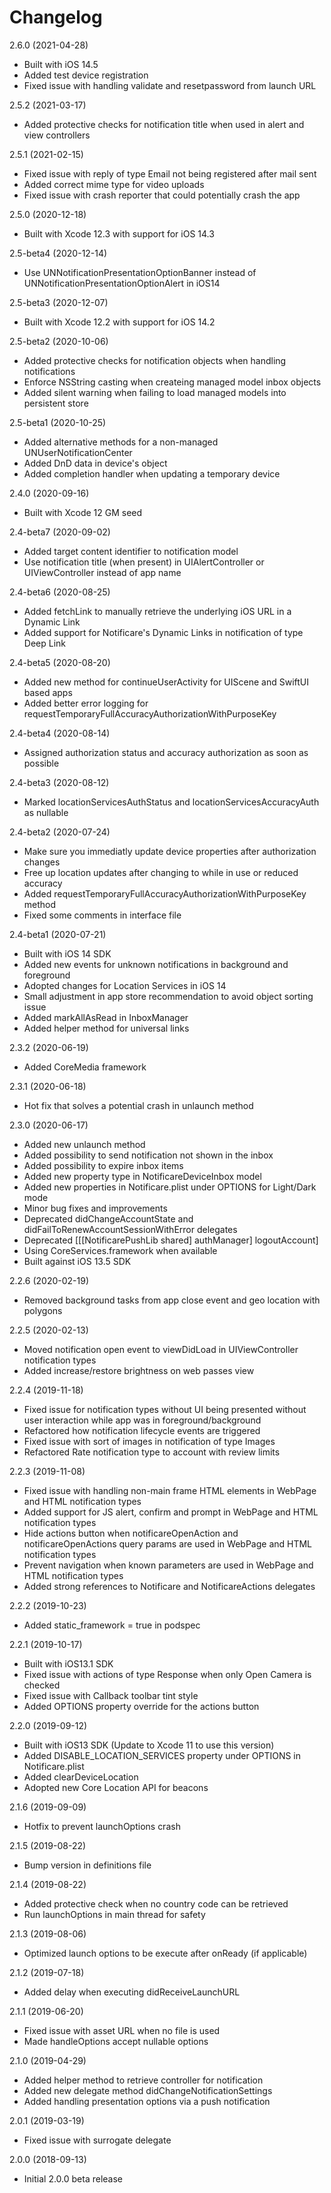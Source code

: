 Changelog
=========
2.6.0 (2021-04-28)
- Built with iOS 14.5
- Added test device registration
- Fixed issue with handling validate and resetpassword from launch URL

2.5.2 (2021-03-17)
- Added protective checks for notification title when used in alert and view controllers 

2.5.1 (2021-02-15)
- Fixed issue with reply of type Email not being registered after mail sent
- Added correct mime type for video uploads
- Fixed issue with crash reporter that could potentially crash the app

2.5.0 (2020-12-18)
- Built with Xcode 12.3 with support for iOS 14.3

2.5-beta4 (2020-12-14)
- Use UNNotificationPresentationOptionBanner instead of UNNotificationPresentationOptionAlert in iOS14

2.5-beta3 (2020-12-07)
- Built with Xcode 12.2 with support for iOS 14.2

2.5-beta2 (2020-10-06)
- Added protective checks for notification objects when handling notifications
- Enforce NSString casting when createing managed model inbox objects
- Added silent warning when failing to load managed models into persistent store

2.5-beta1 (2020-10-25)
- Added alternative methods for a non-managed UNUserNotificationCenter
- Added DnD data in device's object
- Added completion handler when updating a temporary device

2.4.0 (2020-09-16)
- Built with Xcode 12 GM seed

2.4-beta7 (2020-09-02)
- Added target content identifier to notification model
- Use notification title (when present) in UIAlertController or UIViewController instead of app name

2.4-beta6 (2020-08-25)
- Added fetchLink to manually retrieve the underlying iOS URL in a Dynamic Link
- Added support for Notificare's Dynamic Links in notification of type Deep Link

2.4-beta5 (2020-08-20)
- Added new method for continueUserActivity for UIScene and SwiftUI based apps
- Added better error logging for requestTemporaryFullAccuracyAuthorizationWithPurposeKey

2.4-beta4 (2020-08-14)
- Assigned authorization status and accuracy authorization as soon as possible

2.4-beta3 (2020-08-12)
- Marked locationServicesAuthStatus and locationServicesAccuracyAuth as nullable

2.4-beta2 (2020-07-24)
- Make sure you immediatly update device properties after authorization changes 
- Free up location updates after changing to while in use or reduced accuracy 
- Added requestTemporaryFullAccuracyAuthorizationWithPurposeKey method 
- Fixed some comments in interface file

2.4-beta1 (2020-07-21)
- Built with iOS 14 SDK
- Added new events for unknown notifications in background and foreground
- Adopted changes for Location Services in iOS 14
- Small adjustment in app store recommendation to avoid object sorting issue
- Added markAllAsRead in InboxManager
- Added helper method for universal links

2.3.2 (2020-06-19)
- Added CoreMedia framework

2.3.1 (2020-06-18)
- Hot fix that solves a potential crash in unlaunch method 

2.3.0 (2020-06-17)
- Added new unlaunch method
- Added possibility to send notification not shown in the inbox
- Added possibility to expire inbox items
- Added new property type in NotificareDeviceInbox model
- Added new properties in Notificare.plist under OPTIONS for Light/Dark mode
- Minor bug fixes and improvements
- Deprecated didChangeAccountState and didFailToRenewAccountSessionWithError delegates
- Deprecated [[[NotificarePushLib shared] authManager] logoutAccount]
- Using CoreServices.framework when available
- Built against iOS 13.5 SDK

2.2.6 (2020-02-19)
- Removed background tasks from app close event and geo location with polygons

2.2.5 (2020-02-13)
- Moved notification open event to viewDidLoad in UIViewController notification types
- Added increase/restore brightness on web passes view

2.2.4 (2019-11-18)
- Fixed issue for notification types without UI being presented without user interaction while app was in foreground/background
- Refactored how notification lifecycle events are triggered
- Fixed issue with sort of images in notification of type Images
- Refactored Rate notification type to account with review limits

2.2.3 (2019-11-08)
- Fixed issue with handling non-main frame HTML elements in WebPage and HTML notification types
- Added support for JS alert, confirm and prompt in WebPage and HTML notification types 
- Hide actions button when notificareOpenAction and notificareOpenActions query params are used in WebPage and HTML notification types 
- Prevent navigation when known parameters are used in WebPage and HTML notification types
- Added strong references to Notificare and NotificareActions delegates

2.2.2 (2019-10-23)
- Added static_framework = true in podspec

2.2.1 (2019-10-17)
- Built with iOS13.1 SDK
- Fixed issue with actions of type Response when only Open Camera is checked
- Fixed issue with Callback toolbar tint style
- Added OPTIONS property override for the actions button

2.2.0 (2019-09-12)
- Built with iOS13 SDK (Update to Xcode 11 to use this version)
- Added DISABLE_LOCATION_SERVICES property under OPTIONS in Notificare.plist
- Added clearDeviceLocation
- Adopted new Core Location API for beacons

2.1.6 (2019-09-09)
- Hotfix to prevent launchOptions crash

2.1.5 (2019-08-22)
- Bump version in definitions file

2.1.4 (2019-08-22)
- Added protective check when no country code can be retrieved
- Run launchOptions in main thread for safety

2.1.3 (2019-08-06)
- Optimized launch options to be execute after onReady (if applicable)

2.1.2 (2019-07-18)
- Added delay when executing didReceiveLaunchURL

2.1.1 (2019-06-20)
- Fixed issue with asset URL when no file is used
- Made handleOptions accept nullable options

2.1.0 (2019-04-29)
- Added helper method to retrieve controller for notification
- Added new delegate method didChangeNotificationSettings
- Added handling presentation options via a push notification

2.0.1 (2019-03-19)
- Fixed issue with surrogate delegate

2.0.0 (2018-09-13)
- Initial 2.0.0 beta release
